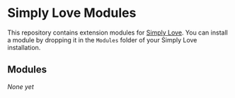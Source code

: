 Simply Love Modules
===================

This repository contains extension modules for [Simply Love](https://github.com/Simply-Love/Simply-Love-SM5).
You can install a module by dropping it in the `Modules` folder of your Simply Love installation.


## Modules

_None yet_

